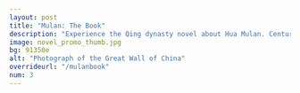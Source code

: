 ```yaml
---
layout: post
title: "Mulan: The Book"
description: "Experience the Qing dynasty novel about Hua Mulan. Centuries ago, Zhang Shaoxian united the various Mulan legends into an inspirational book."
image: novel_promo_thumb.jpg
bg: 91350e
alt: "Photograph of the Great Wall of China"
overrideurl: "/mulanbook"
num: 3
---
```


